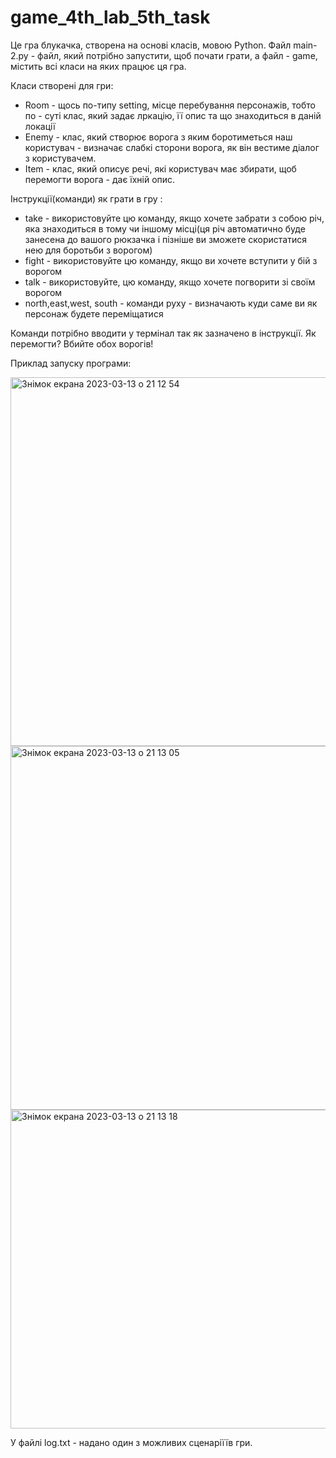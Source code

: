# game_4th_lab_5th_task
Це гра блукачка, створена на основі класів, мовою Python. 
Файл main-2.py - файл, який потрібно запустити, щоб почати грати, а файл - game, містить всі класи на яких працює ця гра.

Класи створені для гри:
 -  Room - щось по-типу setting, місце перебування персонажів, тобто по - суті клас, який задає лркацію, її опис та що знаходиться в даній локації
 - Enemy -  клас, який створює ворога з яким боротиметься наш користувач - визначає слабкі сторони ворога, як він вестиме діалог з користувачем.
 - Item - клас, який описує речі, які користувач має збирати, щоб перемогти ворога - дає їхній опис.

Інструкції(команди) як грати в гру :
 -  take - використовуйте цю команду, якщо хочете забрати з собою річ, яка знаходиться в тому чи іншому місці(ця річ автоматично буде занесена до вашого рюкзачка і пізніше ви зможете скористатися нею для боротьби з ворогом)
 -  fight - використовуйте цю команду, якщо ви хочете вступити у бій з ворогом
 -  talk  - використовуйте, цю команду, якщо хочете погворити зі своїм ворогом
 - north,east,west, south  - команди руху - визначають куди саме ви як персонаж будете переміщатися

Команди потрібно вводити у термінал так як зазначено в інструкції. Як перемогти? Вбийте обох ворогів!

Приклад запуску програми: 

<img width="590" alt="Знімок екрана 2023-03-13 о 21 12 54" src="https://user-images.githubusercontent.com/116552632/224963261-9493c148-c8e9-4a49-83c3-5652d945284b.png">

<img width="582" alt="Знімок екрана 2023-03-13 о 21 13 05" src="https://user-images.githubusercontent.com/116552632/224963638-41c7ccb7-bbe0-463b-811a-699e7ee0e947.png">

<img width="510" alt="Знімок екрана 2023-03-13 о 21 13 18" src="https://user-images.githubusercontent.com/116552632/224963933-d1a9b5c1-8c00-4227-8d37-bd8d9ec1aab4.png">

У файлі log.txt - надано один з можливих сценаріїїв гри.

